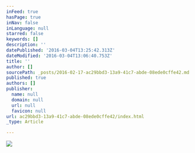 ```yaml
---
inFeed: true
hasPage: true
inNav: false
inLanguage: null
starred: false
keywords: []
description: ''
datePublished: '2016-03-04T13:25:42.313Z'
dateModified: '2016-03-04T13:06:40.753Z'
title: ''
author: []
sourcePath: _posts/2016-02-17-ac29bbd3-13a9-41c7-abde-08ede0cffe42.md
published: true
authors: []
publisher:
  name: null
  domain: null
  url: null
  favicon: null
url: ac29bbd3-13a9-41c7-abde-08ede0cffe42/index.html
_type: Article

---
```

![](https://s3-us-west-2.amazonaws.com/the-grid-img/p/c25547940d8a05a326834c8b205102aad250c5ee.jpg)